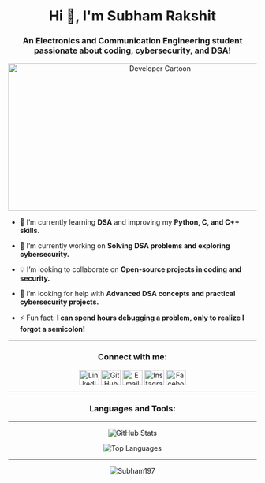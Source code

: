 <h1 align="center">Hi 👋, I'm Subham Rakshit</h1>
<h3 align="center">An Electronics and Communication Engineering student passionate about coding, cybersecurity, and DSA!</h3>

<p align="center">
  <img src="YOUR_IMAGE_URL_HERE" alt="Developer Cartoon" width="600" height="300"/>
</p>

- 🌱 I’m currently learning **DSA** and improving my **Python, C, and C++ skills.**

- 🔭 I’m currently working on **Solving DSA problems and exploring cybersecurity.**

- 💡 I’m looking to collaborate on **Open-source projects in coding and security.**

- 🤔 I’m looking for help with **Advanced DSA concepts and practical cybersecurity projects.**

- ⚡ Fun fact: **I can spend hours debugging a problem, only to realize I forgot a semicolon!**

---

<h3 align="center">Connect with me:</h3>
<p align="center">
<a href="https://linkedin.com/in/Subham-Rakshit" target="blank"><img align="center" src="https://cdn.jsdelivr.net/npm/simple-icons@v3/icons/linkedin.svg" alt="LinkedIn" height="30" width="40" /></a>
<a href="https://github.com/Subham197" target="blank"><img align="center" src="https://cdn.jsdelivr.net/npm/simple-icons@v3/icons/github.svg" alt="GitHub" height="30" width="40" /></a>
<a href="mailto:subhamrakshit2005@gmail.com" target="blank"><img align="center" src="https://cdn.jsdelivr.net/npm/simple-icons@v3/icons/gmail.svg" alt="Email" height="30" width="40" /></a>
<a href="https://www.instagram.com/subham._rakshit/profilecard/?igsh=OXdna3I5OHB6NjVq" target="blank"><img align="center" src="https://cdn.jsdelivr.net/npm/simple-icons@v3/icons/instagram.svg" alt="Instagram" height="30" width="40" /></a>
<a href="https://www.facebook.com/share/18NBT28mAS/" target="blank"><img align="center" src="https://cdn.jsdelivr.net/npm/simple-icons@v3/icons/facebook.svg" alt="Facebook" height="30" width="40" /></a>
</p>

---

<h3 align="center">Languages and Tools:</h3>
<p align="center"> 
  <!-- Tools and Languages as above -->
</p>

---

<p align="center">
<img src="https://github-readme-stats.vercel.app/api?username=Subham197&show_icons=true&theme=radical" alt="GitHub Stats" />
</p>

<p align="center">
<img src="https://github-readme-stats.vercel.app/api/top-langs?username=Subham197&show_icons=true&locale=en&layout=compact&theme=radical" alt="Top Languages" />
</p>

---

<p align="center"> 
  <img src="https://komarev.com/ghpvc/?username=Subham197&label=Profile%20views&color=0e75b6&style=flat" alt="Subham197" /> 
</p>
